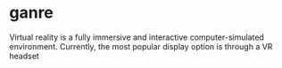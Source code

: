 # ganre
Virtual reality is a fully immersive and interactive computer-simulated environment. Currently, the most popular display option is through a VR headset
